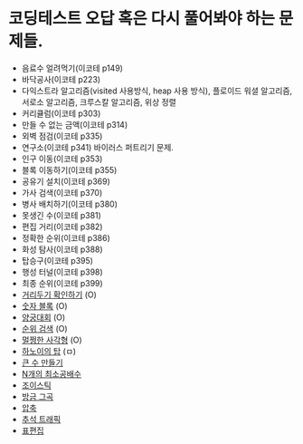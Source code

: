 # 코딩테스트 오답 혹은 다시 풀어봐야 하는 문제들.

- 음료수 얼려먹기(이코테 p149)
- 바닥공사(이코테 p223)
- 다익스트라 알고리즘(visited 사용방식, heap 사용 방식), 플로이드 워셜 알고리즘, 서로소 알고리즘, 크루스칼 알고리즘, 위상 정렬
- 커리큘럼(이코테 p303)
- 만들 수 없는 금액(이코테 p314)
- 외벽 점검(이코테 p335)
- 연구소(이코테 p341) 바이러스 퍼트리기 문제.
- 인구 이동(이코테 p353)
- 블록 이동하기(이코테 p355)
- 공유기 설치(이코테 p369)
- 가사 검색(이코테 p370)
- 병사 배치하기(이코테 p380)
- 못생긴 수(이코테 p381)
- 편집 거리(이코테 p382)
- 정확한 순위(이코테 p386)
- 화성 탐사(이코테 p388)
- 탑승구(이코테 p395)
- 행성 터널(이코테 p398)
- 최종 순위(이코테 p399)
- [거리두기 확인하기](https://school.programmers.co.kr/learn/courses/30/lessons/81302) (O)
- [숫자 블록](https://school.programmers.co.kr/learn/courses/30/lessons/12923?language=javascript) (O)
- [양궁대회](https://school.programmers.co.kr/learn/courses/30/lessons/92342?language=javascript) (O)
- [순위 검색](https://school.programmers.co.kr/learn/courses/30/lessons/72412?language=javascript) (O)
- [멀쩡한 사각형](https://school.programmers.co.kr/learn/courses/30/lessons/62048) (O)
- [하노이의 탑](https://school.programmers.co.kr/learn/courses/30/lessons/12946) (ㅁ)
- [큰 수 만들기](https://school.programmers.co.kr/learn/courses/30/lessons/42883)
- [N개의 최소공배수](https://school.programmers.co.kr/learn/courses/30/lessons/12953?language=javascript)
- [조이스틱](https://school.programmers.co.kr/learn/courses/30/lessons/42860?language=javascript)
- [방금 그곡](https://school.programmers.co.kr/learn/courses/30/lessons/17683?language=javascript)
- [압축](https://school.programmers.co.kr/learn/courses/30/lessons/17684?language=javascript)
- [추석 트래픽](https://school.programmers.co.kr/learn/courses/30/lessons/17676?language=javascript)
- [표편집](https://school.programmers.co.kr/learn/courses/30/lessons/81303)
